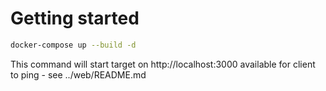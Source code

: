 # Getting started

```bash
docker-compose up --build -d
```

This command will start target on http://localhost:3000 available for client to ping - see ../web/README.md
